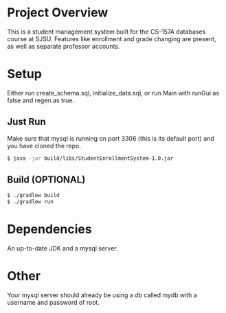 # Project Overview
This is a student management system built for the CS-157A databases course at SJSU. Features like enrollment and grade changing are present, as well as separate professor accounts.

# Setup
Either run create_schema.sql, initialize_data.sql, or run Main with runGui as false and regen as true.

## Just Run

Make sure that mysql is running on port 3306 (this is its default port) and you have cloned the repo.
```sh
$ java -jar build/libs/StudentEnrollmentSystem-1.0.jar
```

## Build (OPTIONAL)
```sh
$ ./gradlew build
$ ./gradlew run
```

# Dependencies
An up-to-date JDK and a mysql server.

# Other
Your mysql server should already be using a db called mydb with a username and password of root.
